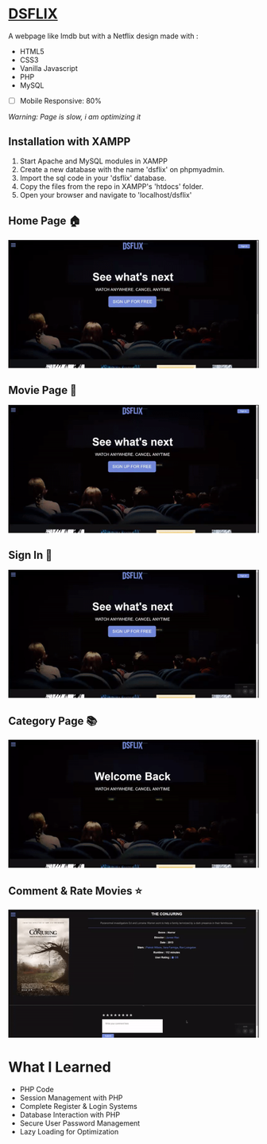 # [DSFLIX](https://dsflix-kostasxikis.000webhostapp.com/)
A webpage like Imdb but with a Netflix design made with :
* HTML5
* CSS3
* Vanilla Javascript
* PHP
* MySQL
- [ ] Mobile Responsive: 80% <br>

*Warning: Page is slow, i am optimizing it*

## Installation with XAMPP
1. Start Apache and MySQL modules in XAMPP
2. Create a new database with the name 'dsflix' on phpmyadmin.
3. Import the sql code in your 'dsflix' database.
4. Copy the files from the repo in XAMPP's 'htdocs' folder.
5. Open your browser and navigate to 'localhost/dsflix'

## Home Page 🏠
![Home Page 1](https://github.com/KostasXikis/dsflix/blob/master/Demo%20Gifs/HomePage%202.gif)

## Movie Page 🎥
![Movie Page](https://github.com/KostasXikis/dsflix/blob/master/Demo%20Gifs/MoviePage%201.gif)

## Sign In 👤
![SignIn](https://github.com/KostasXikis/dsflix/blob/master/Demo%20Gifs/SignIn.gif)

## Category Page 📚
![Category](https://github.com/KostasXikis/dsflix/blob/master/Demo%20Gifs/Category.gif)

## Comment & Rate Movies ⭐ 
![comment_rate](https://github.com/KostasXikis/dsflix/blob/master/Demo%20Gifs/Comment.gif)

# What I Learned
* PHP Code
* Session Management with PHP
* Complete Register & Login Systems
* Database Interaction with PHP
* Secure User Password Management
* Lazy Loading for Optimization